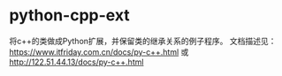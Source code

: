 # python-cpp-ext
将c++的类做成Python扩展，并保留类的继承关系的例子程序。
文档描述见：
   https://www.itfriday.com.cn/docs/py-c++.html
或
   http://122.51.44.13/docs/py-c++.html
